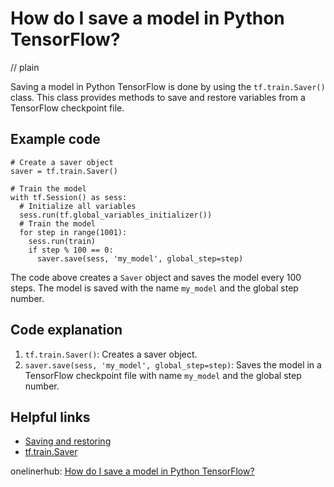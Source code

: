 # How do I save a model in Python TensorFlow?
// plain

Saving a model in Python TensorFlow is done by using the `tf.train.Saver()` class. This class provides methods to save and restore variables from a TensorFlow checkpoint file.

## Example code

```
# Create a saver object
saver = tf.train.Saver()

# Train the model
with tf.Session() as sess:
  # Initialize all variables
  sess.run(tf.global_variables_initializer())
  # Train the model
  for step in range(1001):
    sess.run(train)
    if step % 100 == 0:
      saver.save(sess, 'my_model', global_step=step)
```

The code above creates a `Saver` object and saves the model every 100 steps. The model is saved with the name `my_model` and the global step number.

## Code explanation

1. `tf.train.Saver()`: Creates a saver object.
2. `saver.save(sess, 'my_model', global_step=step)`: Saves the model in a TensorFlow checkpoint file with name `my_model` and the global step number.

## Helpful links
- [Saving and restoring](https://www.tensorflow.org/guide/saved_model#saving_and_restoring)
- [tf.train.Saver](https://www.tensorflow.org/api_docs/python/tf/train/Saver)

onelinerhub: [How do I save a model in Python TensorFlow?](https://onelinerhub.com/python-tensorflow/how-do-i-save-a-model-in-python-tensorflow)